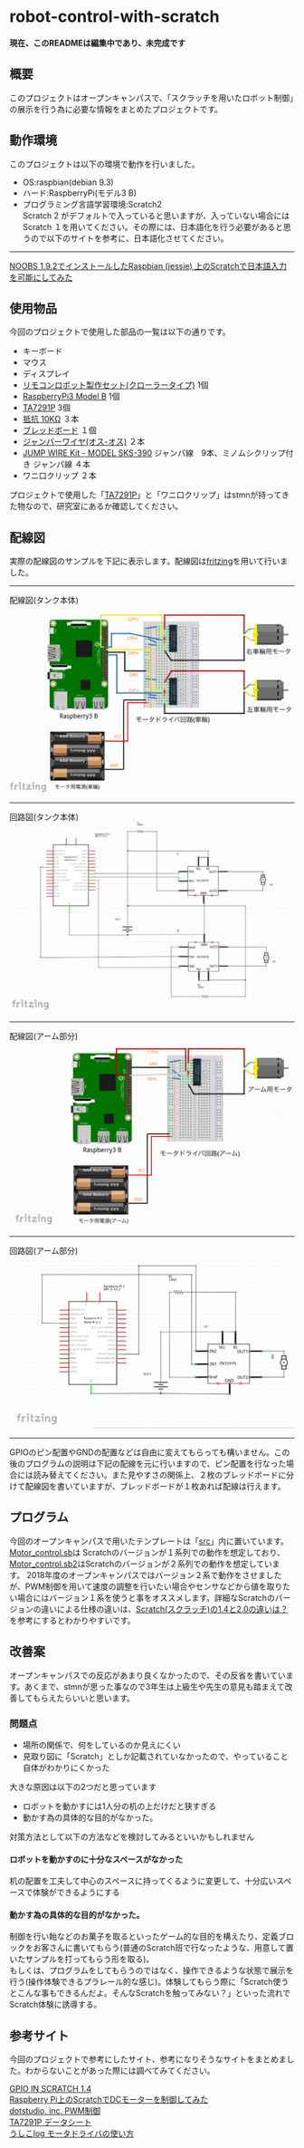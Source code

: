 # robot-control-with-scratch
**現在、このREADMEは編集中であり、未完成です**
## 概要
このプロジェクトはオープンキャンパスで、「スクラッチを用いたロボット制御」の展示を行う為に必要な情報をまとめたプロジェクトです。

## 動作環境
このプロジェクトは以下の環境で動作を行いました。
- OS:raspbian(debian 9.3)
- ハード:RaspberryPi(モデル3 B)
- プログラミング言語学習環境:Scratch2  
Scratch 2 がデフォルトで入っていると思いますが、入っていない場合にはScratch １を用いてください。その際には、日本語化を行う必要があると思うので以下のサイトを参考に、日本語化させてください。
---
[NOOBS 1.9.2でインストールしたRaspbian (jessie) 上のScratchで日本語入力を可能にしてみた](https://neuralassembly.blogspot.com/2016/06/noobs-192raspbian-jessie-scratch.html)  

## 使用物品
今回のプロジェクトで使用した部品の一覧は以下の通りです。
- キーボード
- マウス
- ディスプレイ
- [リモコンロボット製作セット(クローラータイプ)](http://www.tamiya.com/japan/products/70170/index.html) 1個
- [RaspberryPi3 Model B](http://akizukidenshi.com/catalog/g/gM-10414/) 1個
- [TA7291P](http://akizukidenshi.com/catalog/g/gI-02001/) 3個
- [抵抗 10KΩ](http://akizukidenshi.com/catalog/g/gR-25103/) ３本
- [ブレッドボード](http://akizukidenshi.com/catalog/g/gP-05294/) １個
- [ジャンパーワイヤ(オス-オス)](http://akizukidenshi.com/catalog/g/gC-05371/) ２本
- [JUMP WIRE Kit - MODEL SKS-390](https://www.amazon.co.jp/%E3%82%B5%E3%83%B3%E3%83%8F%E3%83%A4%E3%83%88-SKS-390-%E3%82%B8%E3%83%A3%E3%83%B3%E3%83%97%E3%83%AF%E3%82%A4%E3%83%A4%E3%82%AD%E3%83%83%E3%83%88/dp/B00J2QOV58) ジャンパ線　9本、ミノムシクリップ付き ジャンパ線 ４本
- ワニ口クリップ ２本


プロジェクトで使用した「[TA7291P](http://akizukidenshi.com/catalog/g/gI-02001/)」と「ワニ口クリップ」はstmnが持ってきた物なので、研究室にあるか確認してください。

## 配線図
実際の配線図のサンプルを下記に表示します。配線図は[fritzing](http://fritzing.org/home/)を用いて行いました。
***
配線図(タンク本体)
![配線図(タンク本体)](https://github.com/kut-tktlab/robot-contorl-with-scratch/blob/master/images/oc_tank_body_img.png)

***
回路図(タンク本体)
![回路図(タンク本体)](https://github.com/kut-tktlab/robot-contorl-with-scratch/blob/master/images/oc_tank_body_kairo.png)

---
配線図(アーム部分)
![配線図(アーム部分)](https://github.com/kut-tktlab/robot-contorl-with-scratch/blob/master/images/oc_tank_arm_img.png)

---
回路図(アーム部分)
![回路図(アーム部分)](https://github.com/kut-tktlab/robot-contorl-with-scratch/blob/master/images/oc_tank_arm_kairo.png)

---
GPIOのピン配置やGNDの配置などは自由に変えてもらっても構いません。この後のプログラムの説明は下記の配線を元に行いますので、ピン配置を行なった場合には読み替えてください。また見やすさの関係上、２枚のブレッドボードに分けて配線図を書いていますが、ブレッドボードが１枚あれば配線は行えます。

## プログラム
今回のオープンキャンパスで用いたテンプレートは「[src](https://github.com/kut-tktlab/robot-contorl-with-scratch/tree/master/src)」内に置いています。[Motor_control.sb](https://github.com/kut-tktlab/robot-contorl-with-scratch/blob/master/src/Motor_control.sb)は Scratchのバージョンが１系列での動作を想定しており、[Motor_control.sb2](https://github.com/kut-tktlab/robot-contorl-with-scratch/blob/master/src/Motor_control.sb2)はScratchのバージョンが２系列での動作を想定しています。
2018年度のオープンキャンパスではバージョン２系で動作をさせましたが、PWM制御を用いて速度の調整を行いたい場合やセンサなどから値を取りたい場合にはバージョン１系を使うと事をオススメします。詳細なScratchのバージョンの違いによる仕様の違いは、[Scratch(スクラッチ)の1.4と2.0の違いは？](https://coderdojo-tempaku.com/?p=512)を参考にするとわかりやすいです。

## 改善案
オープンキャンパスでの反応があまり良くなかったので、その反省を書いています。あくまで、stmnが思った事なので3年生は上級生や先生の意見も踏まえて改善してもらえたらいいと思います。
### 問題点
- 場所の関係で、何をしているのか見えにくい
- 見取り図に「Scratch」としか記載されていなかったので、やっていること自体がわかりにくかった

大きな原因は以下の2つだと思っています
- ロボットを動かすには1人分の机の上だけだと狭すぎる
- 動かす為の具体的な目的がなかった。

対策方法として以下の方法などを検討してみるといいかもしれません
#### ロボットを動かすのに十分なスペースがなかった
机の配置を工夫して中心のスペースに持ってくるように変更して、十分広いスペースで体験ができるようにする

#### 動かす為の具体的な目的がなかった。  
制御を行い飴などのお菓子を取るといったゲーム的な目的を構えたり、定義ブロックをお客さんに書いてもらう(普通のScratch班で行なったような、用意して置いたサンプルを打ってもらう形を取る)。  
もしくは、プログラムをしてもらうのではなく、操作できるような状態で展示を行う(操作体験できるプラレール的な感じ)。体験してもらう際に「Scratch使うとこんな事もできるんだよ。そんなScratchを触ってみない？」といった流れでScratch体験に誘導する。


## 参考サイト
今回のプロジェクトで参考にしたサイト、参考になりそうなサイトをまとめました。わからないことがあった際には調べてみてください。
<!--
コメント内に書いてあるのはいらないかも
[NOOBS 1.9.2でインストールしたRaspbian (jessie) 上のScratchで日本語入力を可能にしてみた](https://neuralassembly.blogspot.com/2016/06/noobs-192raspbian-jessie-scratch.html)
 -->  
[GPIO IN SCRATCH 1.4](https://www.raspberrypi.org/documentation/usage/gpio/scratch1/README.md)  
[Raspberry Pi上のScratchでDCモーターを制御してみた](https://neuralassembly.blogspot.com/2016/06/raspberry-piscratchdc.html)  
[dotstudio, inc. PWM制御](https://dotstud.io/docs/pulse-width-modulation/)  
[TA7291P データシート](http://akizukidenshi.com/download/ta7291p.pdf)  
[うしこlog モータドライバの使い方](http://usicolog.nomaki.jp/engineering/avr_lineTracer/motorDriver.html)

